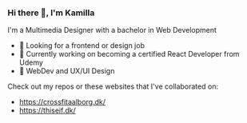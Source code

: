 ### Hi there 👋, I'm Kamilla

I'm a Multimedia Designer with a bachelor in Web Development

- 🔭 Looking for a frontend or design job 
- 🌱 Currently working on becoming a certified React Developer from Udemy 
- 🔧 WebDev and UX/UI Design

Check out my repos or these websites that I've collaborated on: 
- https://crossfitaalborg.dk/
- https://thiseif.dk/


<!--
**KamillaKlavsen/KamillaKlavsen** is a ✨ _special_ ✨ repository because its `README.md` (this file) appears on your GitHub profile.

Here are some ideas to get you started:

- 🔭 I’m currently working on ...
- 🌱 I’m currently learning ...
- 👯 I’m looking to collaborate on ...
- 🤔 I’m looking for help with ...
- 💬 Ask me about ...
- 📫 How to reach me: ...
- 😄 Pronouns: ...
- ⚡ Fun fact: ...
-->
